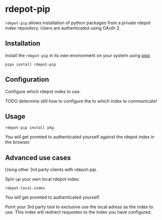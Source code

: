# rdepot-pip

`rdepot-pip` allows installation of python packages from a private rdepot index repository. Users are authenticated using OAuth 2.

## Installation

Install the `rdepot-pip` in its own environment on your system using [pipx](https://github.com/pypa/pipx)

```
pipx install rdepot-pip
```

## Configuration

Configure which rdepot index to use. 

TODO determine still how to configure the to which index to communicate!

## Usage 

```
rdepot-pip install pkg
```

You will get promted to authenticated yourself against the rdepot index in the browser. 

## Advanced use cases

Using other 3rd party clients with rdepot-pip. 

Spin up your own local rdepot index:

```
rdepot-local-index
```

You will get promted to authenticated yourself. 

Point your 3rd party tool to exclusive use the local adress as the index to use. This index will redirect requestes to the index you have configured.

